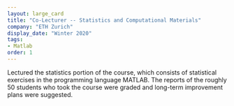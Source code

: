 ```yaml
---
layout: large_card
title: "Co-Lecturer -- Statistics and Computational Materials"
company: "ETH Zurich"
display_date: "Winter 2020"
tags:
- Matlab
order: 1
---
```


Lectured the statistics portion of the course, which consists of statistical exercises in the programming language MATLAB.
The reports of the roughly 50 students who took the course were graded and long-term improvement plans were suggested.